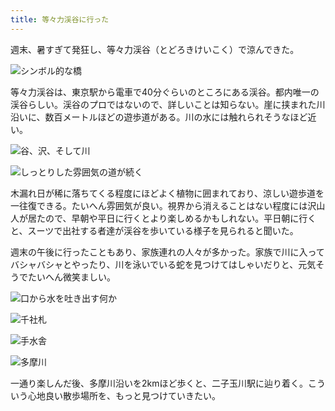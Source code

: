 ```yaml
---
title: 等々力渓谷に行った
---
```

週末、暑すぎて発狂し、等々力渓谷（とどろきけいこく）で涼んできた。

![](https://lh5.googleusercontent.com/kxFbEH0F34egMAzdN955Dj4oKiZ0YzsF8sAwhbQDSIYr906VHEOM9llPYjYRyG8Z4uKmPJrWWURY_rEcwp9QnL0rfqKrTHS0gzOk0eoNxr4tm36IE56ZKmNUy5D12HwxKsUVanusLiu7zgmzeClY-sE "シンボル的な橋")

等々力渓谷は、東京駅から電車で40分ぐらいのところにある渓谷。都内唯一の渓谷らしい。渓谷のプロではないので、詳しいことは知らない。崖に挟まれた川沿いに、数百メートルほどの遊歩道がある。川の水には触れられそうなほど近い。

![](https://lh3.googleusercontent.com/OSZWS6LXVb34yA134H0t6GKWhHChuhmsFmrzMlAgxHV432LMKUMpyCcRj1iJoAN4Finya-tdrmsTlAi1tBoT0tzrxIxPaTwJCSuiJF72UVQpf-81_Mhrs17Th0r2a8ODuWNJNnnuRq8RC-V242I8q-M "谷、沢、そして川")

![](https://lh4.googleusercontent.com/dD2iJifvEnlmp-7onhW7XkzJ7XzCN_rfnK5kmtqt5yE0USQ7IfGONC_WVpha07LGY_SYcCpgm4zMgVx2-0sjRaB0sgr8-MyU-H-cuLkiOUm8lINj6cSHDSaEsuFFhgOy79SyrqCwWhqNHKvq_N0brPA "しっとりした雰囲気の道が続く")

木漏れ日が稀に落ちてくる程度にほどよく植物に囲まれており、涼しい遊歩道を一往復できる。たいへん雰囲気が良い。視界から消えることはない程度には沢山人が居たので、早朝や平日に行くとより楽しめるかもしれない。平日朝に行くと、スーツで出社する者達が渓谷を歩いている様子を見られると聞いた。

週末の午後に行ったこともあり、家族連れの人々が多かった。家族で川に入ってバシャバシャとやったり、川を泳いでいる蛇を見つけてはしゃいだりと、元気そうでたいへん微笑ましい。

![](https://lh5.googleusercontent.com/Eh4A36m48OKOdEITSNiBwa4z4QEm2HnAjtIn-gpnJbpw41tt-ibX90Xe5-SX7ow9zPyasZenyGhWaB_m4ghilIkqhiSFXVEfy8Mh5TiLM2wWR-NnzzD0tR0aCblGTX3FLXDv_r9xpZOEMdjwKUTrIUU "口から水を吐き出す何か")

![](https://lh6.googleusercontent.com/jjMF8QiQJOky7OH6AEa3E0T-995R39BfXsddKHolOWdICcoLbMYTJ6CJIeJs0MGwbdMlgLcq8uMbXu4DO2MpKa3fuI_njbFZhVYHtNcHS_nlUWcognWIe3FY_ahMwwZsM9k5Wc9jQkAbVyOrhjobbT8 "千社札")

![](https://lh3.googleusercontent.com/JozAcuIKP5JvBnit_Npjxl-HeGKrHxLpIVAl9tA51C2xPMEjoqRWnxciB5wnrc9F14RfsOSjoDukcsVyau35GncjCNRAGza_24YGYmO3Pa3yizrcq9YvKICmE-gZHbPgG2BkTQfUbLxbK7Q62X45d4k "手水舎")

![](https://lh5.googleusercontent.com/tricQ1m-DzquJ3_h-pgHsI-FYWEU3rkoBfRTyKPO7_hHNu4lhPbZuIp1FbLb9Mh_Pix6HuLmOjM4Q9J52URGdWW0RGHr8SsnaJGh9upTY8g3kdeHoSPWn3bmyjgA9SQEc7mihPWDQjuE29wbloqnH1A "多摩川")

一通り楽しんだ後、多摩川沿いを2kmほど歩くと、二子玉川駅に辿り着く。こういう心地良い散歩場所を、もっと見つけていきたい。
